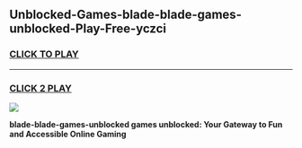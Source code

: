 
## Unblocked-Games-blade-blade-games-unblocked-Play-Free-yczci
<h3>
<a href="https://premium76.site?title=blade-blade-games-unblocked&ref=15A">CLICK TO PLAY</a></h3>
<hr>

<h3>
<a href="https://premium76.site?title=blade-blade-games-unblocked&ref=15A">CLICK 2 PLAY</a>
  
</h3>

<a href="https://premium76.site?title=blade-blade-games-unblocked&ref=15A"><img src="https://clearcache.store/games.png"></a>


**blade-blade-games-unblocked games unblocked: Your Gateway to Fun and Accessible Online Gaming**

